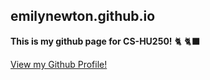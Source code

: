 ## emilynewton.github.io
**This is my github page for CS-HU250!**
🐈 🐈‍⬛

[View my Github Profile!](www.github.com/emilynewton)

